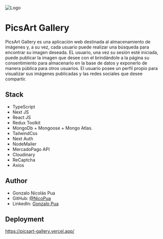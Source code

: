![Logo](https://res.cloudinary.com/djngnnxvp/image/upload/v1693859359/picsart_gallery/hsoh0smdihs5uiliisad.png)
# PicsArt Gallery
PicsArt Gallery es una aplicación web destinada al almacenamiento de imágenes y, a su vez, cada usuario puede realizar una búsqueda para encontrar su imagen deseada. EL usuario, una vez su sesión esté iniciada, puede publicar la imagen que desee con el brindándole a la página su consentimiento para almacenarlo en la base de datos y exponerlo de manera pública para otros usuarios. El usuario posee un perfil propio para visualizar sus imágenes publicadas y las redes sociales que desee compartir.

## Stack 
- TypeScript
- Next JS
- React JS
- Redux Toolkit
- MongoDb + Mongoose + Mongo Atlas.
- TailwindCss
- Next Auth
- NodeMailer
- MercadoPago API
- Cloudinary
- ReCaptcha
- Axios

## Author
- Gonzalo Nicolás Pua
- GitHub: [@NicoPua](https://github.com/NicoPua)
- LinkedIn: [Gonzalo Pua](https://www.linkedin.com/in/gonzalo-pua/)

## Deployment
https://picsart-gallery.vercel.app/
